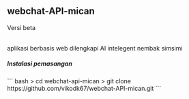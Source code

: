 <h2>webchat-API-mican</h2>
<p>Versi beta</p><br>
aplikasi berbasis web dilengkapi AI intelegent nembak simsimi
<h5>Instalasi pemasangan</h5>
``` bash
> cd webchat-api-mican
> git clone https://github.com/vikodk67/webchat-API-mican.git
```

